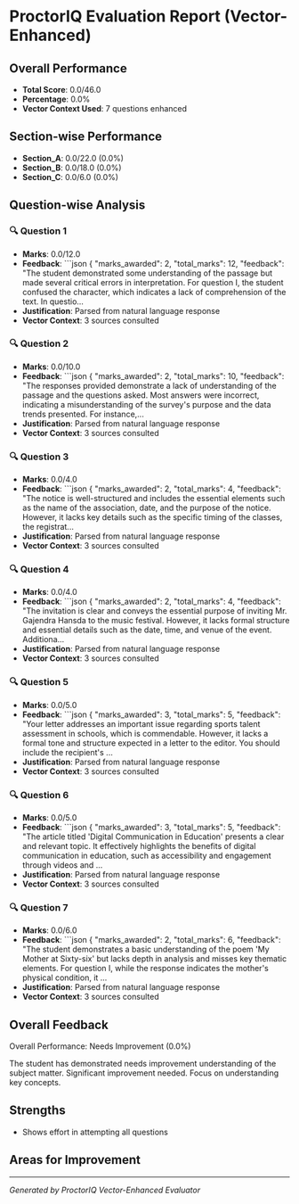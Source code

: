 
# ProctorIQ Evaluation Report (Vector-Enhanced)

## Overall Performance
- **Total Score**: 0.0/46.0 
- **Percentage**: 0.0%
- **Vector Context Used**: 7 questions enhanced

## Section-wise Performance
- **Section_A**: 0.0/22.0 (0.0%)
- **Section_B**: 0.0/18.0 (0.0%)
- **Section_C**: 0.0/6.0 (0.0%)

## Question-wise Analysis


### 🔍 Question 1
- **Marks**: 0.0/12.0
- **Feedback**: ```json
{
    "marks_awarded": 2,
    "total_marks": 12,
    "feedback": "The student demonstrated some understanding of the passage but made several critical errors in interpretation. For question I, the student confused the character, which indicates a lack of comprehension of the text. In questio...
- **Justification**: Parsed from natural language response
- **Vector Context**: 3 sources consulted

### 🔍 Question 2
- **Marks**: 0.0/10.0
- **Feedback**: ```json
{
    "marks_awarded": 2,
    "total_marks": 10,
    "feedback": "The responses provided demonstrate a lack of understanding of the passage and the questions asked. Most answers were incorrect, indicating a misunderstanding of the survey's purpose and the data trends presented. For instance,...
- **Justification**: Parsed from natural language response
- **Vector Context**: 3 sources consulted

### 🔍 Question 3
- **Marks**: 0.0/4.0
- **Feedback**: ```json
{
    "marks_awarded": 2,
    "total_marks": 4,
    "feedback": "The notice is well-structured and includes the essential elements such as the name of the association, date, and the purpose of the notice. However, it lacks key details such as the specific timing of the classes, the registrat...
- **Justification**: Parsed from natural language response
- **Vector Context**: 3 sources consulted

### 🔍 Question 4
- **Marks**: 0.0/4.0
- **Feedback**: ```json
{
    "marks_awarded": 2,
    "total_marks": 4,
    "feedback": "The invitation is clear and conveys the essential purpose of inviting Mr. Gajendra Hansda to the music festival. However, it lacks formal structure and essential details such as the date, time, and venue of the event. Additiona...
- **Justification**: Parsed from natural language response
- **Vector Context**: 3 sources consulted

### 🔍 Question 5
- **Marks**: 0.0/5.0
- **Feedback**: ```json
{
    "marks_awarded": 3,
    "total_marks": 5,
    "feedback": "Your letter addresses an important issue regarding sports talent assessment in schools, which is commendable. However, it lacks a formal tone and structure expected in a letter to the editor. You should include the recipient's ...
- **Justification**: Parsed from natural language response
- **Vector Context**: 3 sources consulted

### 🔍 Question 6
- **Marks**: 0.0/5.0
- **Feedback**: ```json
{
    "marks_awarded": 3,
    "total_marks": 5,
    "feedback": "The article titled 'Digital Communication in Education' presents a clear and relevant topic. It effectively highlights the benefits of digital communication in education, such as accessibility and engagement through videos and ...
- **Justification**: Parsed from natural language response
- **Vector Context**: 3 sources consulted

### 🔍 Question 7
- **Marks**: 0.0/6.0
- **Feedback**: ```json
{
    "marks_awarded": 2,
    "total_marks": 6,
    "feedback": "The student demonstrates a basic understanding of the poem 'My Mother at Sixty-six' but lacks depth in analysis and misses key thematic elements. For question I, while the response indicates the mother's physical condition, it ...
- **Justification**: Parsed from natural language response
- **Vector Context**: 3 sources consulted

## Overall Feedback

Overall Performance: Needs Improvement (0.0%)

The student has demonstrated needs improvement understanding of the subject matter. 
Significant improvement needed. Focus on understanding key concepts.


## Strengths
- Shows effort in attempting all questions

## Areas for Improvement


---
*Generated by ProctorIQ Vector-Enhanced Evaluator*
